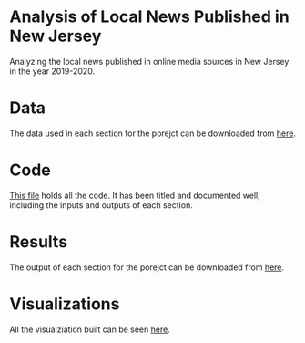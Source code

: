# Analysis of Local News Published in New Jersey
Analyzing the local news published in online media sources in New Jersey in the year 2019-2020.

# Data
The data used in each section for the porejct can be downloaded from [here](https://rutgers.box.com/s/lywjn96ufieihzglgxeyw6vdr1gvsuvs).

# Code
[This file](Project.ipynb) holds all the code. It has been titled and documented well, including the inputs and outputs of each section.

# Results
The output of each section for the porejct can be downloaded from [here](https://rutgers.box.com/s/w89hl3crtb6z1jho3n3dcnqroioosft3).

# Visualizations
All the visualziation built can be seen [here](https://njlocalnewsanalysis.netlify.app/).
